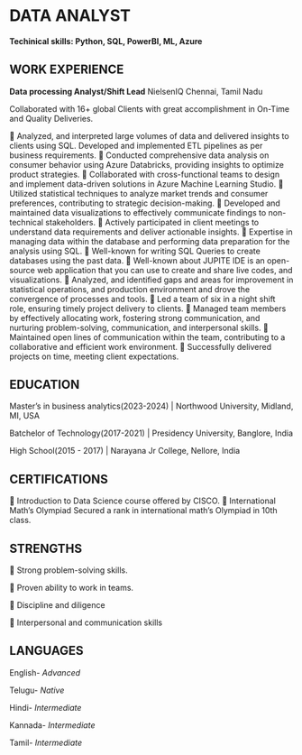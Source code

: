 # DATA ANALYST
#### Techinical skills: Python, SQL, PowerBI, ML, Azure


## WORK EXPERIENCE

**Data processing Analyst/Shift Lead**
 NielsenIQ Chennai, Tamil Nadu

  Collaborated with 16+ global Clients with great accomplishment in On-Time and Quality Deliveries. 

	Analyzed, and interpreted large volumes of data and delivered insights to clients using SQL. Developed and implemented ETL pipelines as per business requirements.
	Conducted comprehensive data analysis on consumer behavior using Azure Databricks, providing insights to optimize product strategies.
	Collaborated with cross-functional teams to design and implement data-driven solutions in Azure Machine Learning Studio.
	Utilized statistical techniques to analyze market trends and consumer preferences, contributing to strategic decision-making.
	 Developed and maintained data visualizations to effectively communicate findings to non-technical stakeholders.
	Actively participated in client meetings to understand data requirements and deliver actionable insights.
	Expertise in managing data within the database and performing data preparation for the analysis using SQL.
	Well-known for writing SQL Queries to create databases using the past data.
	Well-known about JUPITE IDE is an open-source web application that you can use to create and share live codes, and visualizations.
	Analyzed, and identified gaps and areas for improvement in statistical operations, and production environment and drove the convergence of processes and tools.
	Led a team of six in a night shift role, ensuring timely project delivery to clients.
	Managed team members by effectively allocating work, fostering strong communication, and nurturing problem-solving, communication, and interpersonal skills.
	Maintained open lines of communication within the team, contributing to a collaborative and efficient work environment.
	Successfully delivered projects on time, meeting client expectations.

## EDUCATION	

Master’s in business analytics(2023-2024) | Northwood University, Midland, MI, USA

Batchelor of Technology(2017-2021)	| Presidency University, Banglore, India

High School(2015 - 2017) | Narayana Jr College,	Nellore, India

## CERTIFICATIONS

	Introduction to Data Science course offered by CISCO.
	International Math’s Olympiad Secured a rank in international math’s Olympiad in 10th class.
        
## STRENGTHS
  
	Strong problem-solving skills.

	Proven ability to work in teams.

	Discipline and diligence 

	Interpersonal    and 
communication skills

 ## LANGUAGES
 
English-
*Advanced*

Telugu-
*Native*

Hindi-
*Intermediate*

Kannada-
*Intermediate*

Tamil-
*Intermediate*




